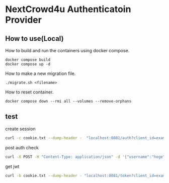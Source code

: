 # NextCrowd4u Authenticatoin Provider

## How to use(Local)

How to build and run the containers using docker compose.

```shell
docker compose build
docker compose up -d
```

How to make a new migration file.

```shell
./migrate.sh <filename>
```

How to reset container.

```shell
docker compose down --rmi all --volumes --remove-orphans
```
 
 ## test

 
create session

```bash
curl -c cookie.txt --dump-header -  "localhost:8081/auth?client_id=example-user-id-1&scope=hoge&state=hoge&redirect_url=http://localhost:8081"
```

 post auth check
 
 ```bash
 curl -X POST -H "Content-Type: application/json" -d '{"username":"hoge","password":"password","client_id":"example-user-id-1}' -b cookie.txt -c cookie.txt --dump-header - localhost:8081/auth
 ```

get jwt

```bash
curl -b cookie.txt --dump-header - "localhost:8081/token?client_id=example-user-id-1&grant_type=authorization_code&client_secret=secret&scope=hoge&redirect_uri=http://localhost:8081&state=hoge&code=e1ef3eb4-5c95-4a10-829b-2f04167d1e8d" 
```
